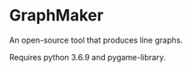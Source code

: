 # GraphMaker
An open-source tool that produces line graphs.

Requires python 3.6.9 and pygame-library.
